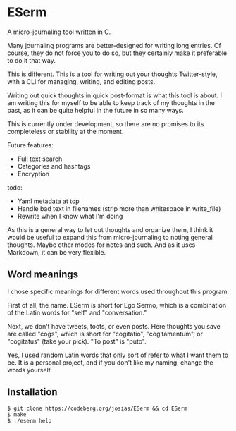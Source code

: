 # ESerm

A micro-journaling tool written in C.

Many journaling programs are better-designed for writing long entries. Of course, they do not force you to do so, but they certainly make it preferable to do it that way.

This is different. This is a tool for writing out your thoughts Twitter-style, with a CLI for managing, writing, and editing posts.

Writing out quick thoughts in quick post-format is what this tool is about. I am writing this for myself to be able to keep track of my thoughts in the past, as it can be quite helpful in the future in so many ways. 

This is currently under development, so there are no promises to its completeless or stability at the moment.

Future features:

- Full text search
- Categories and hashtags
- Encryption

todo:
- Yaml metadata at top
- Handle bad text in filenames (strip more than whitespace in write_file)
- Rewrite when I know what I'm doing

As this is a general way to let out thoughts and organize them, I think it would be useful to expand this from micro-journaling to noting general thoughts. Maybe other modes for notes and such. And as it uses Markdown, it can be very flexible.

## Word meanings

I chose specific meanings for different words used throughout this program.

First of all, the name. ESerm is short for Ego Sermo, which is a combination of the Latin words for "self" and "conversation."

Next, we don't have tweets, toots, or even posts. Here thoughts you save are called "cogs", which is short for "cogitatio", "cogitamentum", or "cogitatus" (take your pick). "To post" is "puto".

Yes, I used random Latin words that only sort of refer to what I want them to be. It is a personal project, and if you don't like my naming, change the words yourself.

## Installation

```
$ git clone https://codeberg.org/josias/ESerm && cd ESerm
$ make
$ ./eserm help
```

